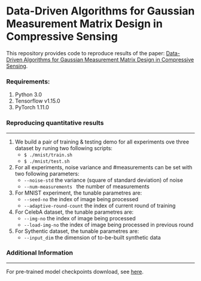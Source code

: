 # Data-Driven Algorithms for Gaussian Measurement Matrix Design in Compressive Sensing

This repository provides code to reproduce results of the paper: [Data-Driven Algorithms for Gaussian Measurement Matrix Design in Compressive Sensing](https://ieeexplore.ieee.org/document/9747617).


### Requirements: 
1. Python 3.0
2. Tensorflow v1.15.0
3. PyTorch 1.11.0


### Reproducing quantitative results
---
1. We build a pair of training & testing demo for all experiments ove three dataset by runing two following scripts:
     - ```$ ./mnist/train.sh```
     - ```$ ./mnist/test.sh```  
2. For all experiments, noise variance and #measurements can be set with two following parameters:
     - ```--noise-std``` the variance (square of standard deviation) of noise
     - ```--num-measurements ``` the number of measurements 
3. For MNIST experiment, the tunable parametres are:  
     - ```--seed-no``` the index of image being processed 
     - ```--adaptive-round-count``` the index of current round of training
4. For CelebA dataset, the tunable parametres are:  
     - ```--img-no``` the index of image being processed 
     - ```--load-img-no``` the index of image being processed in previous round
5. For Sythentic dataset, the tunable parametres are:  
     - ```--input_dim``` the dimension of to-be-built synthetic data  


### Additional Information
---
For pre-trained model checkpoints download, see [here](https://to_be_update).


